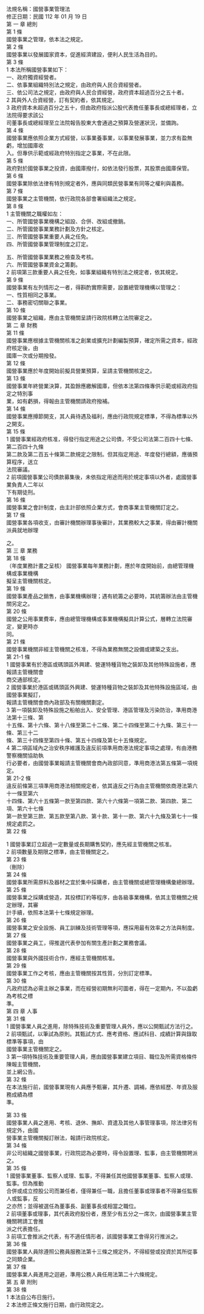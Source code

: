 法規名稱：國營事業管理法  
修正日期：民國 112 年 01 月 19 日  
第 一 章 總則  
第 1 條  
國營事業之管理，依本法之規定。  
第 2 條  
國營事業以發展國家資本，促進經濟建設，便利人民生活為目的。  
第 3 條  
1 本法所稱國營事業如下：  
一、政府獨資經營者。  
二、依事業組織特別法之規定，由政府與人民合資經營者。  
三、依公司法之規定，由政府與人民合資經營，政府資本超過百分之五十者。  
2 其與外人合資經營，訂有契約者，依其規定。  
3 政府資本未超過百分之五十，但由政府指派公股代表擔任董事長或總經理者，立法院得要求該公  
司董事長或總經理至立法院報告股東大會通過之預算及營運狀況，並備詢。  
第 4 條  
國營事業應依照企業方式經營，以事業養事業，以事業發展事業，並力求有盈無虧，增加國庫收  
入。但專供示範或經政府特別指定之事業，不在此限。  
第 5 條  
政府對於國營事業之投資，由國庫撥付，如依法發行股票，其股票由國庫保管。  
第 6 條  
國營事業除依法律有特別規定者外，應與同類民營事業有同等之權利與義務。  
第 7 條  
國營事業之主管機關，依行政院各部會署組織法之規定。  
第 8 條  
1 主管機關之職權如左：  
一、所管國營事業機構之組設、合併、改組或撤銷。  
二、所管國營事業業務計劃及方針之核定。  
三、所管國營事業重要人員之任免。  
四、所管國營事業管理制度之訂定。  


五、所管國營事業業務之檢查及考核。  
六、所管國營事業資金之籌劃。  
2 前項第三款重要人員之任免，如事業組織有特別法之規定者，依其規定。  
第 9 條  
國營事業有左列情形之一者，得斟酌實際需要，設置總管理機構以管理之：  
一、性質相同之事業。  
二、事務密切關聯之事業。  
第 10 條  
國營事業之組織，應由主管機關呈請行政院核轉立法院審定之。  
第 二 章 財務  
第 11 條  
國營事業應根據主管機關核准之創業或擴充計劃編製預算，確定所需之資本，經政府核定後，由  
國庫一次或分期撥發。  
第 12 條  
國營事業應於年度開始前擬具營業預算，呈請主管機關核定之。  
第 13 條  
國營事業年終營業決算，其盈餘應繳解國庫，但依本法第四條專供示範或經政府指定之特別事  
業，如有虧損，得報由主管機關請政府撥補。  
第 14 條  
國營事業應撙節開支，其人員待遇及福利，應由行政院規定標準，不得為標準以外之開支。  
第 15 條  
1 國營事業經政府核准，得發行指定用途之公司債，不受公司法第二百四十七條、第二百四十九條  
第二款及第二百五十條第二款規定之限制。但其指定用途、年度發行總額，應循預算程序，送立  
法院審議。  
2 前項國營事業公司債款募集後，未依指定用途而用於規定事項以外者，處國營事業負責人二年以  
下有期徒刑。  
第 16 條  
國營事業之會計制度，由主計部依照企業方式，會商事業主管機關訂定之。  
第 17 條  
國營事業各項收支，由審計機關辦理事後審計，其業務較大之事業，得由審計機關派員就地辦理  


之。  
第 三 章 業務  
第 18 條  
（年度業務計畫之呈核） 國營事業每年業務計劃，應於年度開始前，由總管理機構或事業機構  
擬呈主管機關核定。  
第 19 條  
國營事業產品之銷售，由事業機構辦理；遇有統籌之必要時，其統籌辦法由主管機關另定之。  
第 20 條  
國營之公用事業費率，應由總管理機構或事業機構擬具計算公式，層轉立法院審定，變更時亦  
同。  
第 21 條  
國營事業機關非經主管機關之核准，不得為業務無關之設備或建築之支出。  
第 21-1 條  
1 國營事業有於港區或碼頭區外興建、營運特種貨物之裝卸及其他特殊設施者，應報請主管機關會  
商交通部核定。  
2 國營事業於港區或碼頭區外興建、營運特種貨物之裝卸及其他特殊設施區域，由國營事業擬訂，  
報請主管機關會商內政部及有關機關劃定。  
3 第一項裝卸及特殊設施之船舶出入、安全管理、港區管理及污染防治，準用商港法第十三條、第  
十五條、第十六條、第十八條至第二十二條、第二十四條至第二十九條、第三十一條、第三十二  
條、第三十四條至第四十條、第五十四條及第七十五條規定。  
4 第二項區域內之治安秩序維護及違反前項準用商港法規定事項之處理，有由港務警察機關協助執  
行必要者，由國營事業報請主管機關會商內政部同意，準用商港法第五條第一項規定。  
第 21-2 條  
違反前條第三項準用商港法相關規定者，依其違反之行為由主管機關依商港法第六十一條至第六  
十四條、第六十五條第一款至第四款、第六十六條第一項第二款、第四款、第二項、第六十七條  
第一款至第三款、第五款至第八款、第十款、第十一款、第六十九條及第七十一條規定處罰之。  
第 22 條  


1 國營事業訂立超過一定數量或長期購售契約，應先經主管機關之核准。  
2 前項數量及期限之標準，由主管機關定之。  
第 23 條  
（刪除）  
第 24 條  
國營事業所需原料及器材之宜於集中採購者，由主管機關或總管理機構彙總辦理。  
第 25 條  
國營事業之採購或營造，其投標訂約等程序，由各級事業機構，依其主管機關之規定辦理，其審  
計手續，依照本法第十七條規定辦理。  
第 26 條  
國營事業之安全設施、員工訓練及技術管理等項，應採用最有效率之方法與制度。  
第 27 條  
國營事業之員工，得推選代表參加有關生產計劃之業務會議。  
第 28 條  
國營事業與外國技術合作，應經主管機關核准。  
第 29 條  
國營事業工作之考核，應由主管機關按其性質，分別訂定標準。  
第 30 條  
凡政府認為必需主辦之事業，而在經營初期無利可圖者，得在一定期內，不以盈虧為考核之標  
準。  
第 四 章 人事  
第 31 條  
1 國營事業人員之進用，除特殊技術及重要管理人員外，應以公開甄試方法行之。  
2 前項甄試，以筆試為原則。其甄試方式、應考資格、應試科目、成績計算與錄取標準等事項，由  
國營事業主管機關定之。  
3 第一項特殊技術及重要管理人員，應由國營事業建立項目、職位及所需資格條件陳報主管機關，  
並上網公告。  
第 32 條  
在本法施行前，國營事業現有人員應予甄審，其升遷、調補，應依經歷、年資及服務成績為標  
準。  


第 33 條  
國營事業人員之進用、考核、退休、撫卹、資遣及其他人事管理事項，除法律另有規定外，由國  
營事業主管機關擬訂辦法，報請行政院核定。  
第 34 條  
非公司組織之國營事業，行政院認為必要時，得令設置理、監事，由主管機關聘派之。  
第 35 條  
1 國營事業董事、監察人或理、監事，不得兼任其他國營事業董事、監察人或理、監事。但為推動  
合併或成立控股公司而兼任者，僅得兼任一職，且擔任董事或理事者不得兼任監察人或監事，反  
之亦然；並得被選任為董事長、副董事長或相當之職位。  
2 前項董事或理事，其代表政府股份者，應至少有五分之一席次，由國營事業主管機關聘請工會推  
派之代表擔任。  
3 前項工會推派之代表，有不適任情形者，該國營事業工會得另行推派之。  
第 36 條  
國營事業人員除遵照公務員服務法第十三條之規定外，不得經營或投資於其所從事之同類企業。  
第 37 條  
國營事業人員進用之迴避，準用公務人員任用法第二十六條規定。  
第 五 章 附則  
第 38 條  
1 本法自公布日施行。  
2 本法修正條文施行日期，由行政院定之。  


